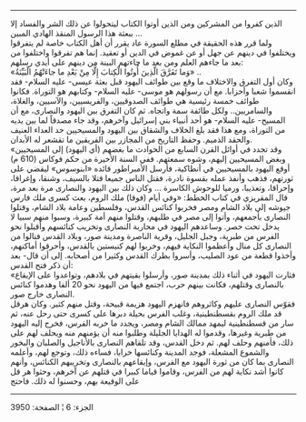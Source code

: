 ------------------------------------------------------------------------

الذين كفروا من المشركين ومن الذين أوتوا الكتاب ليتحولوا عن ذلك الشر
والفساد إلا ببعثة هذا الرسول المنقذ الهادي المبين ...  
ولما قرر هذه الحقيقة في مطلع السورة عاد يقرر أن أهل الكتاب خاصة لم
يتفرقوا ويختلفوا في دينهم عن جهل أو عن غموض في الدين أو تعقيد. إنما هم
تفرقوا واختلفوا من بعد ما جاءهم العلم ومن بعد ما جاءتهم البينة من دينهم
على أيدي رسلهم:  
«وَما تَفَرَّقَ الَّذِينَ أُوتُوا الْكِتابَ إِلَّا مِنْ بَعْدِ ما جاءَتْهُمُ الْبَيِّنَةُ» ..  
وكان أول التفرق والاختلاف ما وقع بين طوائف اليهود قبل بعثة عيسى- عليه
السلام- فقد انقسموا شعبا وأحزابا. مع أن رسولهم هو موسى- عليه السلام-
وكتابهم هو التوراة. فكانوا طوائف خمسة رئيسية هي طوائف الصدوقيين،
والفريسيين، والآسيين، والغلاة، والسامريين.. ولكل طائفة سمة واتجاه. ثم
كان التفرق بين اليهود والنصارى، مع أن المسيح- عليه السلام- هو أحد أنبياء
بني إسرائيل وآخرهم، وقد جاء مصدقاً لما بين يديه من التوراة، ومع هذا فقد
بلغ الخلاف والشقاق بين اليهود والمسيحيين حد العداء العنيف والحقد الذميم.
وحفظ التاريخ من المجازر بين الفريقين ما تقشعر له الأبدان.  
«وقد تجدد في أوائل القرن السابع من الحوادث ما بغضهم (أي اليهود) إلى
المسيحيين وبغض المسيحيين إليهم، وشوه سمعتهم. ففي السنة الأخيرة من حكم
فوكاس (610 م) أوقع اليهود بالمسيحيين في أنطاكية، فأرسل الأمبراطور قائده
«ابنوسوس» ليقضي على ثورتهم، فذهب وأنفذ عمله بقسوة نادرة، فقتل الناس
جميعا قتلا بالسيف، وشنقا، وإغراقا، وإحراقا، وتعذيبا، ورميا للوحوش
الكاسرة ... وكان ذلك بين اليهود والنصارى مرة بعد مرة، قال المقريزي في
كتاب الخطط: «وفي أيام (فوقا) ملك الروم، بعث كسرى ملك فارس جيوشه إلى بلاد
الشام ومصر فخربوا كنائس القدس، وفلسطين وعامة بلاد الشام، وقتلوا النصارى
بأجمعهم، وأتوا إلى مصر في طلبهم، وقتلوا منهم أمة كبيرة، وسبوا منهم سبيا
لا يدخل تحت حصر. وساعدهم اليهود في محاربة النصارى وتخريب كنائسهم وأقبلوا
نحو الفرس من طبرية، وجبل الجليل، وقرية الناصرة ومدينة صور، وبلاد القدس
فنالوا من النصارى كل منال وأعظموا النكاية فيهم، وخربوا لهم كنيستين
بالقدس، وأحرقوا أماكنهم، وأخذوا قطعة من عود الصليب، وأسروا بطرك القدس
وكثيرا من أصحابه. إلى أن قال- بعد أن ذكر فتح القدس:  
«فثارت اليهود في أثناء ذلك بمدينة صور، وأرسلوا بقيتهم في بلادهم،
وتواعدوا على الإيقاع بالنصارى وقتلهم، فكانت بينهم حرب، اجتمع فيها من
اليهود نحو 20 ألفا وهدموا كنائس النصارى خارج صور.  
فقوّس النصارى عليهم وكاثروهم فانهزم اليهود هزيمة قبيحة، وقتل منهم كثير.
وكان هرقل قد ملك الروم بقسطنطينية، وغلب الفرس بحيلة دبرها على كسرى حتى
رحل عنه، ثم سار من قسطنطينية ليمهد ممالك الشام ومصر، ويجدد ما خربه
الفرس، فخرج إليه اليهود من طبرية وغيرها، وقدموا له الهدايا الجليلة
وطلبوا منه أن يؤمنهم منه ويحلف لهم على ذلك، فأمنهم وحلف لهم. ثم دخل
القدس، وقد تلقاهم النصارى بالأناجيل والصلبان والبخور والشموع المشعلة،
فوجد المدينة وكنائسها خرابا، فساءه ذلك، وتوجع لهم، وأعلمه النصارى بما
كان من ثورة اليهود مع الفرس، وإيقاعهم بالنصارى وتخريبهم الكنائس، وأنهم
كانوا أشد نكاية لهم من الفرس، وقاموا قياما كبيرا في قتلهم عن آخرهم،
وحثوا هر قل على الوقيعة بهم، وحسنوا له ذلك. فاحتج

------------------------------------------------------------------------

الجزء: 6 ¦ الصفحة: 3950
